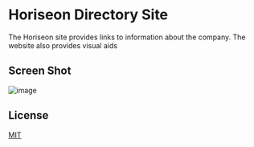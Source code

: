 # Horiseon Directory Site

The Horiseon site provides links to information about the company. The website also provides visual aids


## Screen Shot

![image](https://user-images.githubusercontent.com/119265963/206632952-67319101-8c76-4b87-ae8c-84deba31142d.png)


## License

[MIT](https://choosealicense.com/licenses/mit/)
